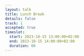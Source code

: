 ```yaml
---
layout: talk
title: Lunch Break
details: false
track: 1
accepted: true
timeslot:
  start: 2023-10-15 13:00:00+02:00
  end: 2023-10-15 14:00:00+02:00
  duration: 60
---
```


<!-- empty //-->
